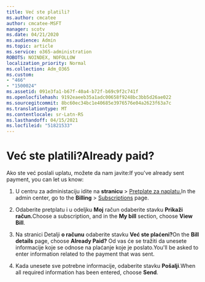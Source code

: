 ```yaml
---
title: Već ste platili?
ms.author: cmcatee
author: cmcatee-MSFT
manager: scotv
ms.date: 04/21/2020
ms.audience: Admin
ms.topic: article
ms.service: o365-administration
ROBOTS: NOINDEX, NOFOLLOW
localization_priority: Normal
ms.collection: Adm_O365
ms.custom:
- "466"
- "1500024"
ms.assetid: 091e3fa1-b67f-40a4-b72f-b69c9f2c741f
ms.openlocfilehash: 9192eaeeb35a1adc00658f9248bc3bb5d26ae022
ms.sourcegitcommit: 8bc60ec34bc1e40685e3976576e04a2623f63a7c
ms.translationtype: MT
ms.contentlocale: sr-Latn-RS
ms.lasthandoff: 04/15/2021
ms.locfileid: "51821533"
---
```

# <a name="already-paid"></a><span data-ttu-id="c41ba-102">Već ste platili?</span><span class="sxs-lookup"><span data-stu-id="c41ba-102">Already paid?</span></span>

<span data-ttu-id="c41ba-103">Ako ste već poslali uplatu, možete da nam javite:</span><span class="sxs-lookup"><span data-stu-id="c41ba-103">If you've already sent payment, you can let us know:</span></span>
  
1. <span data-ttu-id="c41ba-104">U centru za administaciju idite na **stranicu** \> [Pretplate za naplatu.](https://go.microsoft.com/fwlink/p/?linkid=842054)</span><span class="sxs-lookup"><span data-stu-id="c41ba-104">In the admin center, go to the **Billing** \> [Subscriptions](https://go.microsoft.com/fwlink/p/?linkid=842054) page.</span></span>

2. <span data-ttu-id="c41ba-105">Odaberite pretplatu i u odeljku **Moj** račun odaberite stavku **Prikaži račun.**</span><span class="sxs-lookup"><span data-stu-id="c41ba-105">Choose a subscription, and in the **My bill** section, choose **View Bill**.</span></span>

3. <span data-ttu-id="c41ba-106">Na stranici Detalji **o računu** odaberite stavku **Već ste plaćeni?**</span><span class="sxs-lookup"><span data-stu-id="c41ba-106">On the **Bill details** page, choose **Already Paid?**</span></span> <span data-ttu-id="c41ba-107">Od vas će se tražiti da unesete informacije koje se odnose na plaćanje koje je poslato.</span><span class="sxs-lookup"><span data-stu-id="c41ba-107">You'll be asked to enter information related to the payment that was sent.</span></span>

4. <span data-ttu-id="c41ba-108">Kada unesete sve potrebne informacije, odaberite stavku **Pošalji**.</span><span class="sxs-lookup"><span data-stu-id="c41ba-108">When all required information has been entered, choose **Send**.</span></span>